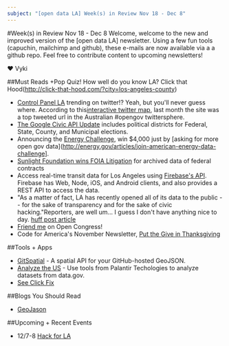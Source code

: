 ```yaml
---
subject: "[open data LA] Week(s) in Review Nov 18 - Dec 8"
---
```


#Week(s) in Review Nov 18 - Dec 8
Welcome, welcome to the new and improved version of the [open data LA] newsletter. Using a few fun tools (capuchin, mailchimp and github), these e-mails are now available via a a github repo. Feel free to contribute content to upcoming newsletters!

:heart:
Vyki

##Must Reads
+Pop Quiz! How well do you know LA? Click that Hood(http://click-that-hood.com/?city=los-angeles-county)
+ [Control Panel LA](https://controllerdata.lacity.org/) trending on twitter!? Yeah, but you'll never guess where. According to this[interactive twitter map](http://e-pluribusunum.com/2013/11/20/map-of-open-government-communities-generated-by-social-network-analysis-of-twitter/), last month the site was a top tweeted url in the Australian #opengov twittersphere.
+ [The Google Civic API Update](http://googlepolitics.blogspot.com/2013/11/civic-information-api-now-connecting-us.html) includes political districts for Federal, State, County, and Municipal elections.
+ Announcing the [Energy Challenge](http://energychallenge.energy.gov/), win $4,000 just by [asking for more open gov data](http://energy.gov/articles/join-american-energy-data-challenge].
+ [Sunlight Foundation wins FOIA Litigation](http://sunlightfoundation.com/blog/2013/11/21/a-foia-victory-for-sunlight-and-spending-transparency/) for archived data of federal contracts 
+ Access real-time transit data for Los Angeles using [Firebase's API](https://www.firebase.com/docs/data/transit/lametro-location-data.html). Firebase has Web, Node, iOS, and Android clients, and also provides a REST API to access the data.
+  "As a matter of fact, LA has recently opened all of its data to the public -- for the sake of transparency and for the sake of civic hacking."Reporters, are well um... I guess I don't have anything nice to day. [huff post article]( http://www.huffingtonpost.com/catherine-clinch/hack-for-la-starts-the-ba_b_4307467.html)
+ [Friend me](http://www.opencongress.org/users/vykster/profile/actions) on Open Congress!
+ Code for America's November Newsletter, [Put the Give in Thanksgiving](http://www.codeforamerica.org/2013/11/21/put-the-give-in-thanksgiving/)

##Tools + Apps
+ [GitSpatial](http://gitspatial.com/) - A spatial API for your GitHub-hosted GeoJSON.
+ [Analyze the US](https://analyzethe.us/) - Use tools from Palantir Techologies to analyze datasets from data.gov.
+ [See Click Fix](http://www.seeclickfix.com/los-angeles/neighbors)

##Blogs You Should Read
+ [GeoJason](http://geojason.info/)

##Upcoming + Recent Events
+ 12/7-8 [Hack for LA](http://www.hackforla.org/?recruiter_id=1602)

